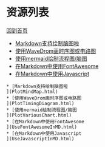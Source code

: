 
# 资源列表

[回到首页](https://charleechan.github.io/MyWiki)

* [Markdown支持绘制脑图啦
](PlotMindMap.html)
* [使用WaveDrom画时序图或电路图
](PlotTimingDiagram.html)
* [使用mermaid绘制流程图/脑图
](PlotVariousChart.html)
* [在Markdown中使用FontAwesome
](UseFontAwesomeInMD.html)
* [在Markdown中使用Javascript
](UseJavascriptInMD.html)


```mind:height=300,title=内容概要,color
* [Markdown支持绘制脑图啦
](PlotMindMap.html)
* [使用WaveDrom画时序图或电路图
](PlotTimingDiagram.html)
* [使用mermaid绘制流程图/脑图
](PlotVariousChart.html)
* [在Markdown中使用FontAwesome
](UseFontAwesomeInMD.html)
* [在Markdown中使用Javascript
](UseJavascriptInMD.html)
```
